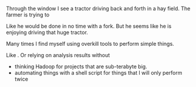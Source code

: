 Through the window I see a tractor driving back and forth in a hay field. The farmer is trying to 

Like he would be done in no time with a fork. But he seems like he is enjoying driving that huge tractor.


Many times I find myself using overkill tools to perform simple things.

Like . Or relying on analysis results without 

* thinking Hadoop for projects that are sub-terabyte big.
* automating things with a shell script for things that I will only perform twice

